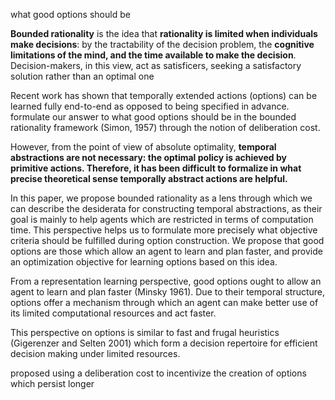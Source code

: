 what good options should be

__Bounded rationality__ is the idea that __rationality is limited when individuals make decisions__: by the tractability of the decision problem, the __cognitive limitations of the mind, and the time available to make the decision__. Decision-makers, in this view, act as satisficers, seeking a satisfactory solution rather than an optimal one

Recent work has shown that temporally extended actions (options) can be learned fully end-to-end as opposed to being specified in advance.
formulate our answer to what good options should be in the bounded rationality framework (Simon, 1957) through the notion of deliberation
cost.

However, from the point of view of absolute optimality, __temporal abstractions are not necessary: the optimal policy is achieved by primitive actions. Therefore, it has been difficult to formalize in what precise theoretical sense temporally abstract actions are helpful.__

In this paper, we propose bounded rationality as a lens through which we can describe the desiderata for constructing temporal abstractions, as their goal is mainly to help agents which are restricted in terms of computation time. This perspective helps us to formulate more precisely what objective criteria should be fulfilled during option construction. We propose that good options are those which allow an agent to learn and plan faster, and provide an optimization objective for learning options based on this idea.

From a representation learning perspective, good options ought to allow an agent to learn and plan faster (Minsky 1961). Due to their temporal structure, options offer a mechanism through which an agent can make better use of its limited computational resources and act faster.

This perspective on options is similar to fast and frugal heuristics (Gigerenzer and Selten 2001) which form a decision repertoire for efficient decision making under limited resources.

proposed using a deliberation cost to incentivize the creation of options which persist longer
